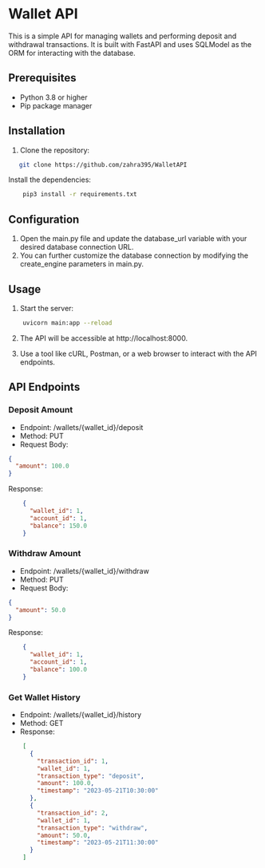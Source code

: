 # Wallet API

This is a simple API for managing wallets and performing deposit and withdrawal transactions. It is built with FastAPI and uses SQLModel as the ORM for interacting with the database.

## Prerequisites

- Python 3.8 or higher
- Pip package manager

## Installation

1. Clone the repository:

```bash
   git clone https://github.com/zahra395/WalletAPI
```

Install the dependencies:
```bash
    pip3 install -r requirements.txt
```

## Configuration

1. Open the main.py file and update the database_url variable with your desired database connection URL.
2. You can further customize the database connection by modifying the create_engine parameters in main.py.

## Usage

1. Start the server:
```bash
    uvicorn main:app --reload
```

2. The API will be accessible at http://localhost:8000.

3. Use a tool like cURL, Postman, or a web browser to interact with the API endpoints.

## API Endpoints
### Deposit Amount

- Endpoint: /wallets/{wallet_id}/deposit
- Method: PUT
- Request Body:
```json
{
  "amount": 100.0
}
```
Response:

```json
    {
      "wallet_id": 1,
      "account_id": 1,
      "balance": 150.0
    }
```

### Withdraw Amount

- Endpoint: /wallets/{wallet_id}/withdraw
- Method: PUT
- Request Body:

```json
{
  "amount": 50.0
}
```
Response:

```json
    {
      "wallet_id": 1,
      "account_id": 1,
      "balance": 100.0
    }
```
### Get Wallet History

- Endpoint: /wallets/{wallet_id}/history
- Method: GET
- Response:
```json
    [
      {
        "transaction_id": 1,
        "wallet_id": 1,
        "transaction_type": "deposit",
        "amount": 100.0,
        "timestamp": "2023-05-21T10:30:00"
      },
      {
        "transaction_id": 2,
        "wallet_id": 1,
        "transaction_type": "withdraw",
        "amount": 50.0,
        "timestamp": "2023-05-21T11:30:00"
      }
    ]
```